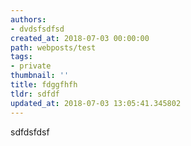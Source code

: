 ```yaml
---
authors:
- dvdsfsdfsd
created_at: 2018-07-03 00:00:00
path: webposts/test
tags:
- private
thumbnail: ''
title: fdggfhfh
tldr: sdfdf
updated_at: 2018-07-03 13:05:41.345802
---
```

sdfdsfdsf

